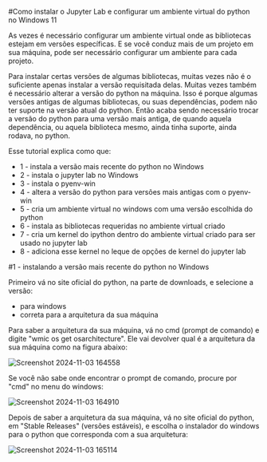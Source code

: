 #Como instalar o Jupyter Lab e configurar um ambiente virtual do python no Windows 11

As vezes é necessário configurar um ambiente virtual onde as bibliotecas estejam em versões específicas. E se você conduz mais de um projeto em sua máquina, pode ser necessário configurar um ambiente para cada projeto.

Para instalar certas versões de algumas bibliotecas, muitas vezes não é o suficiente apenas instalar a versão requisitada delas. Muitas vezes também é necessário alterar a versão do python na máquina. Isso é porque algumas versões antigas de algumas bibliotecas, ou suas dependências, podem não ter suporte na versão atual do python. Então acaba sendo necessário trocar a versão do python para uma versão mais antiga, de quando aquela dependência, ou aquela biblioteca mesmo, ainda tinha suporte, ainda rodava, no python.

Esse tutorial explica como que:
- 1 - instala a versão mais recente do python no Windows
- 2 - instala o jupyter lab no Windows
- 3 - instala o pyenv-win
- 4 - altera a versão do python para versões mais antigas com o pyenv-win
- 5 - cria um ambiente virtual no windows com uma versão escolhida do python
- 6 - instala as bibliotecas requeridas no ambiente virtual criado
- 7 - cria um kernel do ipython dentro do ambiente virtual criado para ser usado no jupyter lab
- 8 - adiciona esse kernel no leque de opções de kernel do jupyter lab


#1 - instalando a versão mais recente do python no Windows

Primeiro vá no site oficial do python, na parte de downloads, e selecione a versão:
 - para windows
 - correta para a arquitetura da sua máquina

Para saber a arquitetura da sua máquina, vá no cmd (prompt de comando) e digite "wmic os get osarchitecture". Ele vai devolver qual é a arquitetura da sua máquina como na figura abaixo:

![Screenshot 2024-11-03 164558](https://github.com/user-attachments/assets/0a2ed3e4-34d2-4748-8382-c491dd634266)


Se você não sabe onde encontrar o prompt de comando, procure por "cmd" no menu do windows:

![Screenshot 2024-11-03 164910](https://github.com/user-attachments/assets/f3549ee6-d73c-4a1e-850e-c3eb991ea150)

Depois de saber a arquitetura da sua máquina, vá no site oficial do python, em "Stable Releases" (versões estáveis), e escolha o instalador do windows para o python que corresponda com a sua arquitetura:

 ![Screenshot 2024-11-03 165114](https://github.com/user-attachments/assets/ff4fb9c5-d90c-4dde-ac4c-72c612b421cb)
